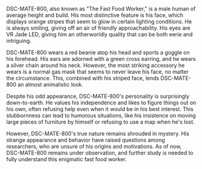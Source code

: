 DSC-MATE-800, also known as "The Fast Food Worker," is a male human of average height and build. His most distinctive feature is his face, which displays orange stripes that seem to glow in certain lighting conditions. He is always smiling, giving off an air of friendly approachability. His eyes are VR Jade LED, giving him an otherworldly quality that can be both eerie and intriguing.

DSC-MATE-800 wears a red beanie atop his head and sports a goggle on his forehead. His ears are adorned with a green cross earring, and he wears a silver chain around his neck. However, the most striking accessory he wears is a normal gas mask that seems to never leave his face, no matter the circumstance. This, combined with his striped face, lends DSC-MATE-800 an almost animalistic look.

Despite his odd appearance, DSC-MATE-800's personality is surprisingly down-to-earth. He values his independence and likes to figure things out on his own, often refusing help even when it would be in his best interest. This stubbornness can lead to humorous situations, like his insistence on moving large pieces of furniture by himself or refusing to use a map when he's lost.

However, DSC-MATE-800's true nature remains shrouded in mystery. His strange appearance and behavior have raised questions among researchers, who are unsure of his origins and motivations. As of now, DSC-MATE-800 remains under observation, and further study is needed to fully understand this enigmatic fast food worker.